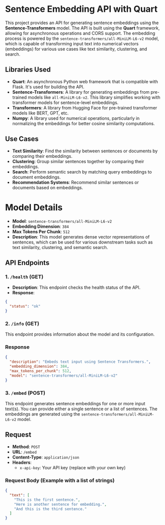 # Sentence Embedding API with Quart

This project provides an API for generating sentence embeddings using the **Sentence-Transformers** model. The API is built using the **Quart** framework, allowing for asynchronous operations and CORS support. The embedding process is powered by the `sentence-transformers/all-MiniLM-L6-v2` model, which is capable of transforming input text into numerical vectors (embeddings) for various use cases like text similarity, clustering, and search.

## Libraries Used

- **Quart**: An asynchronous Python web framework that is compatible with Flask. It's used for building the API.
- **Sentence-Transformers**: A library for generating embeddings from pre-trained models like `all-MiniLM-L6-v2`. This library simplifies working with transformer models for sentence-level embeddings.
- **Transformers**: A library from Hugging Face for pre-trained transformer models like BERT, GPT, etc.
- **Numpy**: A library used for numerical operations, particularly in normalizing the embeddings for better cosine similarity computations.

## Use Cases

- **Text Similarity**: Find the similarity between sentences or documents by comparing their embeddings.
- **Clustering**: Group similar sentences together by comparing their embeddings.
- **Search**: Perform semantic search by matching query embeddings to document embeddings.
- **Recommendation Systems**: Recommend similar sentences or documents based on embeddings.

# Model Details

- **Model**: `sentence-transformers/all-MiniLM-L6-v2`
- **Embedding Dimension**: `384`
- **Max Tokens Per Chunk**: `512`
- **Description**: This model generates dense vector representations of sentences, which can be used for various downstream tasks such as text similarity, clustering, and semantic search.


## API Endpoints

### 1. `/health` (GET)

- **Description**: This endpoint checks the health status of the API.
- **Response**:

```json
{
  "status": "ok"
}
```

### 2. `/info` (GET)

This endpoint provides information about the model and its configuration.

### Response

```json
{
  "description": "Embeds text input using Sentence Transformers.",
  "embedding_dimension": 384,
  "max_tokens_per_chunk": 512,
  "model": "sentence-transformers/all-MiniLM-L6-v2"
}
```
### 3. `/embed` (POST)

This endpoint generates sentence embeddings for one or more input text(s). You can provide either a single sentence or a list of sentences. The embeddings are generated using the `sentence-transformers/all-MiniLM-L6-v2` model.

## Request

- **Method**: `POST`
- **URL**: `/embed`
- **Content-Type**: `application/json`
- **Headers**:
  - `x-api-key`: Your API key (replace with your own key)

### Request Body (Example with a list of strings)

```json
{
  "text": [
    "This is the first sentence.",
    "Here is another sentence for embedding.",
    "And this is the third sentence."
  ]
}
```


